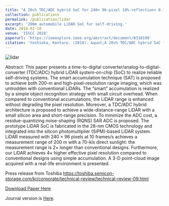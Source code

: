 ```yaml
---
title: "A 20ch TDC/ADC hybrid SoC for 240× 96-pixel 10%-reflection< 0.125%-precision 200m-range imaging LiDAR with smart accumulation technique"
collection: publications
permalink: /publication/lidar
excerpt: '200m automobile LiDAR SoC for self-driving.'
date: 2018-02-10
venue: 'ISSCC 2018'
paperurl: 'https://ieeexplore.ieee.org/abstract/document/8310199'
citation: 'Yoshioka, Kentaro. (2018). &quot;A 20ch TDC/ADC hybrid SoC for 240× 96-pixel 10%-reflection< 0.125%-precision 200m-range imaging LiDAR with smart accumulation technique.&quot; <i>ISSCC</i>.'
---
```


![lidar](https://ai2-s2-public.s3.amazonaws.com/figures/2017-08-08/acc2ca32d5c2272af99f84bdfa39a1a28bc87806/10-Figure24-1.png)

Abstract:
This paper presents a time-to-digital converter/analog-to-digital-converter (TDC/ADC) hybrid LiDAR system-on-chip (SoC) to realize reliable self-driving systems. The smart accumulation technique (SAT) is proposed to achieve both 200-m and high-pixel-resolution range imaging, which was untrodden with conventional LiDARs. The “smart” accumulation is realized by a simple object recognition strategy with small circuit overhead. When compared to conventional accumulations, the LiDAR range is enhanced without degrading the pixel resolution. Moreover, a TDC/ADC hybrid architecture is proposed to achieve a wide-distance-range LiDAR with a small silicon area and short-range precision. To minimize the ADC cost, a residue-quantizing noise-shaping (RQNS) SAR ADC is proposed. The prototype LiDAR SoC is fabricated in the 28-nm CMOS technology and integrated into the silicon photomultiplier (SiPM)-based LiDAR system. LiDAR measured with 240 × 96 pixels at 10 frames/s achieves a measurement range of 200 m with a 70-klx direct sunlight: the measurement range is 2× longer than conventional designs. Furthermore, our LiDAR achieves 4× higher effective pixel resolution compared to conventional designs using simple accumulation. A 3-D point-cloud image acquired with a real-life environment is presented.

Press release from Toshiba
https://toshiba.semicon-storage.com/kr/corporate/technical-review/technical-review-09.html

[Download Paper Here](https://toshiba.semicon-storage.com/content/dam/toshiba-ss/shared/docs/company/technical-review/technical-review-9_e.pdf)

Journal version is [Here](https://ieeexplore.ieee.org/abstract/document/8470112).
